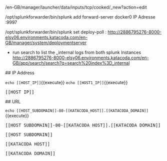 

/en-GB/manager/launcher/data/inputs/tcp/cooked/_new?action=edit


/opt/splunkforwarder/bin/splunk add forward-server docker0 IP Adresse :9997

/opt/splunkforwarder/bin/splunk set deploy-poll <host name or ip address>:<management port>
http://2886795276-8000-elsy06.environments.katacoda.com/en-GB/manager/system/deploymentserver


- run search to list the _internal logs from both splunk Instances
http://2886795276-8000-elsy06.environments.katacoda.com/en-GB/app/search/search?q=search%20index%3D_internal



## IP Address

`echo [[HOST_IP]]`{{execute}}
`echo [[HOST1_IP]]`{{execute}}

<pre>[[HOST_IP]]</pre>

## URL

`echo [[HOST_SUBDOMAIN]]-80-[[KATACODA_HOST]].[[KATACODA_DOMAIN]]`{{execute}}

<pre>[[HOST_SUBDOMAIN]]-80-[[KATACODA_HOST]].[[KATACODA_DOMAIN]]</pre>

<pre>[[HOST_SUBDOMAIN]]</pre>

<pre>[[KATACODA_HOST]]</pre>

<pre>[[KATACODA_DOMAIN]]</pre>
